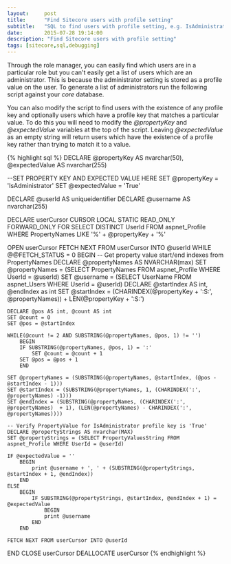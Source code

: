```yaml
---
layout:     post
title:      "Find Sitecore users with profile setting"
subtitle:   "SQL to find users with profile setting, e.g. IsAdministrator, FullName"
date:       2015-07-28 19:14:00
description: "Find Sitecore users with profile setting"
tags: [sitecore,sql,debugging]
---
```


<p>Through the role manager, you can easily find which users are in a particular role but you can't easily
get a list of users which are an administrator. This is because the administrator setting is stored as a
profile value on the user. To generate a list of administrators run the following script against your
<em>core</em> database.</p>

<p>You can also modify the script to find users with the existence of any profile key and optionally users which
have a profile key that matches a particular  value. To do this you will need to modify the <em>@propertyKey</em>
and <em>@expectedValue</em> variables at the top of the script. Leaving <em>@expectedValue</em> as an empty string
will return users which have the existence of a profile key rather than trying to match it to a value.</p>

{% highlight sql %}
DECLARE @propertyKey AS nvarchar(50), @expectedValue AS nvarchar(255)

--SET PROPERTY KEY AND EXPECTED VALUE HERE
SET @propertyKey = 'IsAdministrator'
SET @expectedValue = 'True'


DECLARE @userId AS uniqueidentifier
DECLARE @username AS nvarchar(255)

DECLARE userCursor CURSOR 
  LOCAL STATIC READ_ONLY FORWARD_ONLY
FOR 
SELECT DISTINCT UserId FROM aspnet_Profile WHERE PropertyNames LIKE '%' + @propertyKey + '%'

OPEN userCursor
FETCH NEXT FROM userCursor INTO @userId
WHILE @@FETCH_STATUS = 0
BEGIN
    -- Get property value start/end indexes from PropertyNames
    DECLARE @propertyNames AS NVARCHAR(max)
    SET @propertyNames = (SELECT PropertyNames FROM aspnet_Profile WHERE UserId = @userId)
    SET @username = (SELECT UserName FROM aspnet_Users WHERE UserId = @userId)
    DECLARE @startIndex AS int, @endIndex as int
    SET @startIndex = (CHARINDEX(@propertyKey + ':S:', @propertyNames)) + LEN(@propertyKey + ':S:')
    
    DECLARE @pos AS int, @count AS int
    SET @count = 0
    SET @pos = @startIndex
    
    WHILE(@count != 2 AND SUBSTRING(@propertyNames, @pos, 1) != '')
		BEGIN
		IF SUBSTRING(@propertyNames, @pos, 1) = ':'
			SET @count = @count + 1
		SET @pos = @pos + 1
		END
    
    SET @propertyNames = (SUBSTRING(@propertyNames, @startIndex, (@pos - @startIndex - 1)))
    SET @startIndex = (SUBSTRING(@propertyNames, 1, (CHARINDEX(':', @propertyNames) -1)))
    SET @endIndex = (SUBSTRING(@propertyNames, (CHARINDEX(':', @propertyNames)  + 1), (LEN(@propertyNames) - CHARINDEX(':', @propertyNames))))
    
    -- Verify PropertyValue for IsAdministrator profile key is 'True'
    DECLARE @propertyStrings AS nvarchar(MAX)
    SET @propertyStrings = (SELECT PropertyValuesString FROM aspnet_Profile WHERE UserId = @userId)
	
	IF @expectedValue = ''
		BEGIN
			print @username + ', ' + (SUBSTRING(@propertyStrings, @startIndex + 1, @endIndex))
		END
	ELSE
		BEGIN
			IF SUBSTRING(@propertyStrings, @startIndex, @endIndex + 1) = @expectedValue
				BEGIN
				print @username   
			END
		END
		
    FETCH NEXT FROM userCursor INTO @userId
END
CLOSE userCursor
DEALLOCATE userCursor
{% endhighlight %}